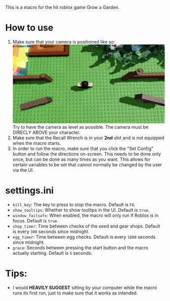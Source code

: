 This is a macro for the hit roblox game Grow a Garden.
# How to use
1. Make sure that your camera is positioned like so:
![alignment image](imgs/alignment.png "Alignment")
Try to have the camera as level as possible. The camera must be DIRECLY ABOVE your character.
2. Make sure that the Recall Wrench is in your **2nd** slot and is not equipped when the macro starts.
3. In order to run the macro, make sure that you click the "Set Config" button and follow the directions on-screen. This needs to be done only once, but can be done as many times as you want. This allows for certain variables to be set that cannot normally be changed by the user via the UI.
# settings.ini
* `kill_key`: The key to press to stop the macro. Default is `F6`.
* `show_tooltips`: Whether to show tooltips in the UI. Default is `true`.
* `window_failsafe`: When enabled, the macro will only run if Roblox is in focus. Default is `true`.
* `shop_timer`: Time between checks of the seed and gear shops. Default is every `300` seconds since midnight.
* `egg_timer`: Time between egg checks. Default is every `1800` seconds since midnight.
* `grace`: Seconds between pressing the start button and the macro actually starting. Default is `5` seconds.
# Tips:
* I would **HEAVILY SUGGEST** sitting by your computer while the macro runs its first run, just to make sure that it works as intended.